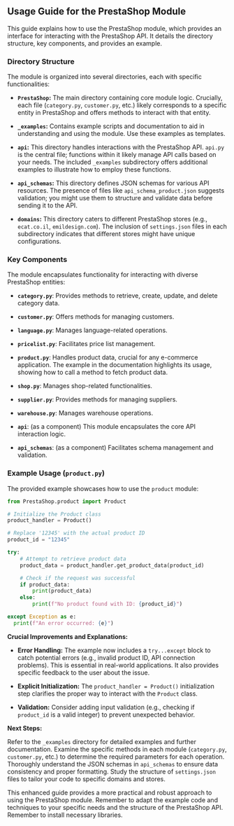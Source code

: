 ## Usage Guide for the PrestaShop Module

This guide explains how to use the PrestaShop module, which provides an interface for interacting with the PrestaShop API.  It details the directory structure, key components, and provides an example.

### Directory Structure

The module is organized into several directories, each with specific functionalities:

* **`PrestaShop`:** The main directory containing core module logic.  Crucially, each file (`category.py`, `customer.py`, etc.) likely corresponds to a specific entity in PrestaShop and offers methods to interact with that entity.

* **`_examples`:** Contains example scripts and documentation to aid in understanding and using the module.  Use these examples as templates.

* **`api`:** This directory handles interactions with the PrestaShop API. `api.py` is the central file; functions within it likely manage API calls based on your needs.  The included `_examples` subdirectory offers additional examples to illustrate how to employ these functions.

* **`api_schemas`:** This directory defines JSON schemas for various API resources. The presence of files like `api_schema_product.json` suggests validation; you might use them to structure and validate data before sending it to the API.

* **`domains`:** This directory caters to different PrestaShop stores (e.g., `ecat.co.il`, `emildesign.com`). The inclusion of `settings.json` files in each subdirectory indicates that different stores might have unique configurations.

### Key Components

The module encapsulates functionality for interacting with diverse PrestaShop entities:

* **`category.py`**: Provides methods to retrieve, create, update, and delete category data.

* **`customer.py`**: Offers methods for managing customers.

* **`language.py`**: Manages language-related operations.

* **`pricelist.py`**: Facilitates price list management.

* **`product.py`**:  Handles product data, crucial for any e-commerce application.  The example in the documentation highlights its usage, showing how to call a method to fetch product data.

* **`shop.py`**: Manages shop-related functionalities.

* **`supplier.py`**: Provides methods for managing suppliers.

* **`warehouse.py`**: Manages warehouse operations.

* **`api`**:  (as a component)  This module encapsulates the core API interaction logic.

* **`api_schemas`**: (as a component) Facilitates schema management and validation.

### Example Usage (`product.py`)

The provided example showcases how to use the `product` module:

```python
from PrestaShop.product import Product

# Initialize the Product class
product_handler = Product()

# Replace '12345' with the actual product ID
product_id = "12345"

try:
    # Attempt to retrieve product data
    product_data = product_handler.get_product_data(product_id)

    # Check if the request was successful
    if product_data:
        print(product_data)
    else:
        print(f"No product found with ID: {product_id}")

except Exception as e:
  print(f"An error occurred: {e}")
```

**Crucial Improvements and Explanations:**

* **Error Handling:** The example now includes a `try...except` block to catch potential errors (e.g., invalid product ID, API connection problems). This is essential in real-world applications.  It also provides specific feedback to the user about the issue.

* **Explicit Initialization:**  The `product_handler = Product()` initialization step clarifies the proper way to interact with the `Product` class.


* **Validation:**  Consider adding input validation (e.g., checking if `product_id` is a valid integer) to prevent unexpected behavior.


**Next Steps:**

Refer to the `_examples` directory for detailed examples and further documentation. Examine the specific methods in each module (`category.py`, `customer.py`, etc.) to determine the required parameters for each operation. Thoroughly understand the JSON schemas in `api_schemas` to ensure data consistency and proper formatting.   Study the structure of `settings.json` files to tailor your code to specific domains and stores.


This enhanced guide provides a more practical and robust approach to using the PrestaShop module. Remember to adapt the example code and techniques to your specific needs and the structure of the PrestaShop API. Remember to install necessary libraries.